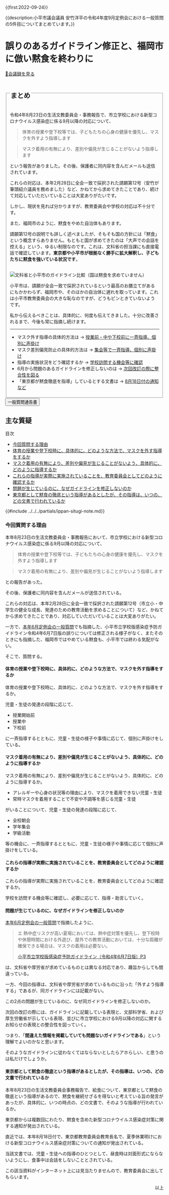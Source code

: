 {{first:2022-09-24}}

{{description:小平市議会議員 安竹洋平の令和4年度9月定例会における一般質問の5件目についてまとめています。}}

# 誤りのあるガイドライン修正と、福岡市に倣い黙食を終わりに

<p id="read-kaigiroku"><a href="https://ssp.kaigiroku.net/tenant/kodaira/SpMinuteView.html?council_id=1337&schedule_id=5&minute_id=31&is_search=true">📄会議録を見る</a></p>

<fieldset class="pnt">
<legend><h2> まとめ </h2></legend>

令和4年8月23日の生活文教委員会・事務報告で、市立学校における新型コロナウイルス感染症に係る9月以降の対応について、

> 体育の授業や登下校等では、子どもたちの心身の健康を優先し、マスクを外すよう指導します

> マスク着用の有無により、差別や偏見が生じることがないよう指導します

という報告がありました。その後、保護者に同内容を含んだメールも送信されています。

これらの対応は、本年2月28日に全会一致で採択された請願第12号（安竹が筆頭紹介議員を務めました）など、かねてから求めてきたことであり、続けて対応していただいていることは大変ありがたいです。

しかし、現状を見れば分かりますが、教育委員会や学校の対応は不十分です。

また、福岡市のように、黙食をやめた自治体もあります。

請願第12号の説明でも詳しく述べましたが、そもそも国の方針には「黙食」という概念すらありません。もともと国が求めてきたのは「大声での会話を控える」という、ゆるい制限なのです。これは、文科省の担当課にも直接電話で確認しています。**東京都や小平市が根拠なく勝手に拡大解釈し、子どもたちに黙食を強いている状況です**。

<img src="./images/mokusyoku-kuniha-motometenai.png" alt="文科省と小平市のガイドライン比較（国は黙食を求めていません）"  data-zoomable="" style="z-index:999;margin-top:1rem;">

小平市は、請願が全会一致で採択されているという最高のお膳立てがあるにもかかわらず、福岡市や、そのほかの自治体に遅れを取っています。これは小平市教育委員会の大きな恥なのですが、どうもピンときていないようです。

私から伝えるべきことは、具体的に、何度も伝えてきました。十分に改善されるまで、今後も常に指摘し続けます。

---

- マスク外す指導の具体的方法は → [授業前・中や下校前に一斉指導、個別に声掛け](#体育の授業や登下校時に具体的にどのような方法でマスクを外す指導をするか)
- マスク差別偏見防止の具体的方法は → [集会等で一斉指導、個別に声掛け](#マスク着用の有無により差別や偏見が生じることがないよう具体的にどのように指導するか)
- 指導の実施状況をどう確認するか → [学校訪問する機会等に確認](#これらの指導が実際に実施されていることを教育委員会としてどのように確認するか)
- 6月から問題のあるガイドラインを修正しないのは → [次回改訂の際に整合性を図る](#問題が生じているのになぜガイドラインを修正しないのか)
- 「東京都が黙食徹底を指導」しているとする文書は → [8月18日付の通知など](#東京都として黙食の徹底という指導があるとしたがその指導はいつのどの文書で行われているか)

</fieldset>


<script src="https://documentcloud.adobe.com/view-sdk/main.js" defer></script>
<script type="text/javascript">
const showPDF = (url) => {
    const adobeDCView = new AdobeDC.View({clientId: "897dee58a3dd4a01b1de491cc8e563c3", locale: "ja-JP"});
    const fileName = (url.match(/^(?:[^:\/?#]+:)?(?:\/\/[^\/?#]*)?(?:([^?#]*\/)([^\/?#]*))?(\?[^#]*)?(?:#.*)?$/) ?? [])[2];
    adobeDCView.previewFile({
        content:   {location: {url: url}},
        metaData: {fileName: fileName}
    }, {embedMode: "LIGHT_BOX"});
}
</script>

<button onclick='showPDF("./20220909-ippan-situmon-yasutake-5.pdf")' class="pdf-view-button">
<i class="fa fa-file-pdf-o" aria-hidden="true"></i> 一般質問通告書
</button>


## 主な質疑

<div class="ippan-situgi">

<div class="toc">

目次

- [今回質問する理由](#今回質問する理由)
- [体育の授業や登下校時に、具体的に、どのような方法で、マスクを外す指導をするか](#体育の授業や登下校時に具体的にどのような方法でマスクを外す指導をするか)
- [マスク着用の有無により、差別や偏見が生じることがないよう、具体的に、どのように指導するか](#マスク着用の有無により差別や偏見が生じることがないよう具体的にどのように指導するか)
- [これらの指導が実際に実施されていることを、教育委員会としてどのように確認するか](#これらの指導が実際に実施されていることを教育委員会としてどのように確認するか)
- [問題が生じているのに、なぜガイドラインを修正しないのか](#問題が生じているのになぜガイドラインを修正しないのか)
- [東京都として黙食の徹底という指導があるとしたが、その指導は、いつの、どの文書で行われているか](#東京都として黙食の徹底という指導があるとしたがその指導はいつのどの文書で行われているか)


</div>

{{#include ../../../partials/ippan-situgi-note.md}}

### 今回質問する理由

<div class="bln bleft" data-speaker="安竹（初）">

本年8月23日の生活文教委員会・事務報告において、市立学校における新型コロナウイルス感染症に係る9月以降の対応について、

> 体育の授業や登下校等では、子どもたちの心身の健康を優先し、マスクを外すよう指導します

> マスク着用の有無により、差別や偏見が生じることがないよう指導します

との報告があった。

</div>

<div class="bln bleft" data-speaker="安竹（初）">

その後、保護者に同内容を含んだメールが送信されている。

</div>

<div class="bln bleft" data-speaker="安竹（初）">

これらの対応は、本年2月28日に全会一致で採択された請願第12号（市立小・中学生の健全な成長、発達のための教育活動を求めることについて）など、かねてから求めてきたことであり、対応していただいていることは大変ありがたい。

</div>


<div class="bln bleft" data-speaker="安竹（初）">

一方で、[本年6月定例会の一般質問](https://yasutakeyohei.com/books/yasutake/ippan/r4/6-gatu/2-hontouno-kyouikuwo.html)でも指摘した、小平市立学校版感染症予防ガイドライン令和4年6月7日版の誤りについては修正される様子がなく、またそのときにも指摘した、福岡市ではやめている黙食も、小平市では終わる気配がない。

</div>

<div class="bln bleft" data-speaker="安竹（初）">

そこで、質問する。

</div>

#### 体育の授業や登下校時に、具体的に、どのような方法で、マスクを外す指導をするか

<div class="bln bleft" data-speaker="安竹（初）">

体育の授業や登下校時に、具体的に、どのような方法で、マスクを外す指導をするか。

</div>

<div class="bln bright" data-speaker="教育長（古川正之）（初）">

児童・生徒の発達の段階に応じて、
- 授業開始前
- 授業中
- 下校前

に一斉指導するとともに、児童・生徒の様子や事情に応じて、個別に声掛けをしている。

</div>

#### マスク着用の有無により、差別や偏見が生じることがないよう、具体的に、どのように指導するか

<div class="bln bleft" data-speaker="安竹（初）">

マスク着用の有無により、差別や偏見が生じることがないよう、具体的に、どのように指導するか。

</div>

<div class="bln bright" data-speaker="教育長（古川正之）（初）">

- アレルギーや心身の状況等の理由により、マスクを着用できない児童・生徒
- 常時マスクを着用することで不安や不調等を感じる児童・生徒

がいることについて、児童・生徒の発達の段階に応じて、
- 全校朝会
- 学年集会
- 学級活動

等の機会に、一斉指導するとともに、児童・生徒の様子や事情に応じて個別に声掛けをしている。

</div>

#### これらの指導が実際に実施されていることを、教育委員会としてどのように確認するか

<div class="bln bleft" data-speaker="安竹（初）">

これらの指導が実際に実施されていることを、教育委員会としてどのように確認するか。

</div>

<div class="bln bright" data-speaker="教育長（古川正之）（初）">

学校を訪問する機会等に確認し、必要に応じて、指導・助言していく。

</div>

#### 問題が生じているのに、なぜガイドラインを修正しないのか

<div class="bln bleft" data-speaker="安竹（初）">

[本年6月定例会の一般質問](https://yasutakeyohei.com/books/yasutake/ippan/r4/6-gatu/2-hontouno-kyouikuwo.html)で指摘したように、

<blockquote>

エ 熱中症リスクが高い夏場においては、熱中症対策を優先し、登下校時や休憩時間における外遊び、屋外での教育活動においては、十分な距離が確保できる場合は、マスクの着用は必要ない。

<p class="ref"><a href="https://www.city.kodaira.tokyo.jp/kurashi/files/85723/085723/att_0000016.pdf#page=4">小平市立学校版感染症予防ガイドライン（令和4年6月7日版）P3</a></p>

</blockquote>

は、文科省や厚労省が求めているものとは異なる対応であり、趣旨からしても間違っている。

</div>

<div class="bln bleft" data-speaker="安竹（初）">

一方、今回の指導は、文科省や厚労省が求めているものに沿った「外すよう指導する」であるが、同ガイドラインには記載がない。

</div>

<div class="bln bleft" data-speaker="安竹（初）">

この2点の問題が生じているのに、なぜ同ガイドラインを修正しないのか。

</div>

<div class="bln bright" data-speaker="教育長（古川正之）（初）">

次回の改訂の際には、ガイドラインに記載している表現と、文部科学省、および厚生労働省が示している表現、並びに市立学校における9月以降の対応に関するお知らせの表現との整合性を図っていく。

</div>

<div class="bln bleft thought">

つまり、「**間違えた情報を掲載していても問題ないガイドラインである**」という理解でよいのかなと思います。

そのようなガイドラインに従わなくてはならないとしたらアホらしい、と思うのは私だけでしょうか。

</div>

#### 東京都として黙食の徹底という指導があるとしたが、その指導は、いつの、どの文書で行われているか

<div class="bln bleft" data-speaker="安竹（初）">

本年8月23日の生活文教委員会事務報告で、給食について、東京都として黙食の徹底という指導があるので、黙食を継続せざるを得ないと考えている旨の発言があったが、具体的に、いつの時点の、どの文書で、そのような指導が行われているか。

</div>

<div class="bln bright" data-speaker="教育長（古川正之）（初）">

東京都からは複数回にわたり、黙食を含めた新型コロナウイルス感染症対策に関する通知が発出されている。

</div>

<div class="bln bright" data-speaker="教育長（古川正之）（初）">

直近では、本年8月18日付で、東京都教育委員会教育長名で、夏季休業明けにおける新型コロナウイルス感染症対策についての通知が発出されている。

</div>

<div class="bln bright" data-speaker="教育長（古川正之）（初）">

当該文書では、児童・生徒への指導のひとつとして、昼食時は対面形式にならないようにし、食事中は会話をしないこととされている。

</div>

<div class="bln bleft thought">

この該当資料がインターネット上には見当たりませんので、教育委員会に出してもらいます。

</div>


</div>

<p style="text-align:right">以上</p>
